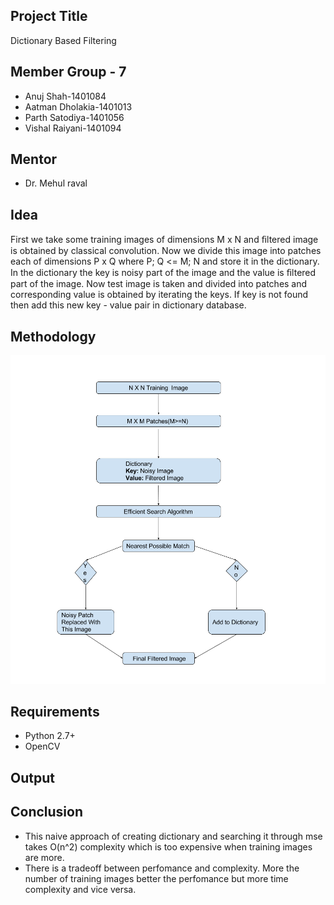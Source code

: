 ## Project Title
Dictionary Based Filtering

## Member Group - 7
- Anuj Shah-1401084
- Aatman Dholakia-1401013
- Parth Satodiya-1401056
- Vishal Raiyani-1401094

## Mentor
- Dr. Mehul raval 


## Idea

First we take some training images of dimensions M x N
and ﬁltered image is obtained by classical convolution. Now
we divide this image into patches each of dimensions P x
Q where P; Q <= M; N and store it in the dictionary. In the
dictionary the key is noisy part of the image and the value is
ﬁltered part of the image. Now test image is taken and divided
into patches and corresponding value is obtained by iterating
the keys. If key is not found then add this new key - value
pair in dictionary database.

## Methodology
<img src = "https://github.com/ParthBS/Dictionary_Based_Filtering/blob/master/DSP_Flowchart.png">
    
## Requirements
- Python 2.7+
- OpenCV

## Output



## Conclusion
- This naive approach of creating dictionary and searching it through mse takes O(n^2) complexity which is too expensive when training images are more.
- There is a tradeoff between perfomance and complexity. More the number of training images better the perfomance but more time complexity and vice versa.

